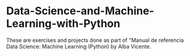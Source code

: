 # Data-Science-and-Machine-Learning-with-Python
These are exercises and projects done as part of "Manual de referencia Data Science: Machine Learning (Python) by Alba Vicente.
